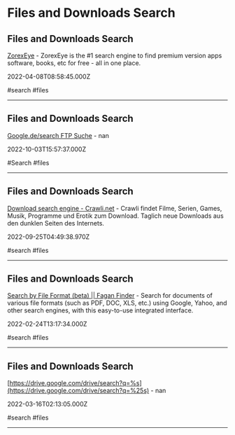 # Files and Downloads Search

## Files and Downloads Search

[ZorexEye](http://zorexeye.com) - ZorexEye is the #1 search engine to find premium version apps software, books, etc for free - all in one place.

2022-04-08T08:58:45.000Z

#search #files

---

## Files and Downloads Search

[Google.de/search FTP Suche](https://www.google.de/search?ei=1Tm9WM31BYOSU7K-lvgM&gws_rd=cr&q=inurl%3Aftp+-inurl%3A%28http%7Chttps%29+SUCHE+HIER) - nan

2022-10-03T15:57:37.000Z

#Search #files

---

## Files and Downloads Search

[Download search engine - Crawli.net](https://crawli.net) - Crawli findet Filme, Serien, Games, Musik, Programme und Erotik zum Download. Taglich neue Downloads aus den dunklen Seiten des Internets.

2022-09-25T04:49:38.970Z

#search #files

---

## Files and Downloads Search

[Search by File Format (beta) || Fagan Finder](https://www.faganfinder.com/filetype) - Search for documents of various file formats (such as PDF, DOC, XLS, etc.) using Google, Yahoo, and other search engines, with this easy-to-use integrated interface.

2022-02-24T13:17:34.000Z

#search #files

---

## Files and Downloads Search

[https://drive.google.com/drive/search?q=%s](https://drive.google.com/drive/search?q=%25s) - nan

2022-03-16T02:13:05.000Z

#search #files

---

